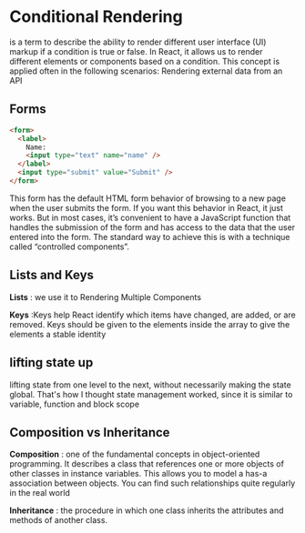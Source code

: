 # Conditional Rendering
is a term to describe the ability to render different user interface (UI) markup if a condition is true or false. In React, it allows us to render different elements or components based on a condition. This concept is applied often in the following scenarios: Rendering external data from an API

## Forms
```html
<form>
  <label>
    Name:
    <input type="text" name="name" />
  </label>
  <input type="submit" value="Submit" />
</form>
```
This form has the default HTML form behavior of browsing to a new page when the user submits the form. If you want this behavior in React, it just works. But in most cases, it’s convenient to have a JavaScript function that handles the submission of the form and has access to the data that the user entered into the form. The standard way to achieve this is with a technique called “controlled components”.

## Lists and Keys

**Lists** : we use it to Rendering Multiple Components


**Keys** :Keys help React identify which items have changed, are added, or are removed. Keys should be given to the elements inside the array to give the elements a stable identity

## lifting state up
lifting state from one level to the next, without necessarily making the state global. That's how I thought state management worked, since it is similar to variable, function and block scope

## Composition vs Inheritance

**Composition** :  one of the fundamental concepts in object-oriented programming. It describes a class that references one or more objects of other classes in instance variables. This allows you to model a has-a association between objects. You can find such relationships quite regularly in the real world


**Inheritance** : the procedure in which one class inherits the attributes and methods of another class.
